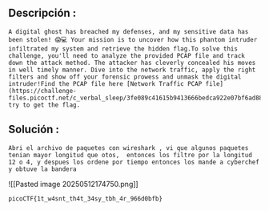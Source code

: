 ## Descripción :
	A digital ghost has breached my defenses, and my sensitive data has been stolen! 😱💻 Your mission is to uncover how this phantom intruder infiltrated my system and retrieve the hidden flag.To solve this challenge, you'll need to analyze the provided PCAP file and track down the attack method. The attacker has cleverly concealed his moves in well timely manner. Dive into the network traffic, apply the right filters and show off your forensic prowess and unmask the digital intruder!Find the PCAP file here [Network Traffic PCAP file](https://challenge-files.picoctf.net/c_verbal_sleep/3fe089c41615b9413666bedca922e07bf6ad8894a3dabd2737735143ad2396cf/myNetworkTraffic.pcap) and try to get the flag.
## Solución :
	Abri el archivo de paquetes con wireshark , vi que algunos paquetes tenian mayor longitud que otos,  entonces los filtre por la longitud 12 o 4, y despues los ordene por tiempo entonces los mande a cyberchef y obtuve la bandera



![[Pasted image 20250512174750.png]]


	picoCTF{1t_w4snt_th4t_34sy_tbh_4r_966d0bfb}